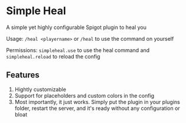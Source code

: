 # Simple Heal
A simple yet highly configurable Spigot plugin to heal you

Usage: <code>/heal &lt;playername&gt;</code> or <code>/heal</code> to use the command on yourself

Permissions: <code>simpleheal.use</code> to use the heal command and <code>simpleheal.reload</code> to reload the config
## Features
1. Hightly customizable
2. Support for placeholders and custom colors in the config
3. Most importantly, it just works. Simply put the plugin in your plugins folder, restart the server, and it's ready without any configuration or bloat
